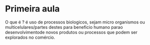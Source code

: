 # Primeira aula

O que é ?
é uso de processos biologicos, sejam micro organismos ou multicelulares/partes destes para beneficio humano parao desenvolvimentode novos produtos ou processos que podem ser explorados no comércio.

